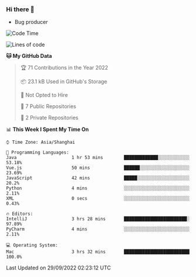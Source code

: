 ### Hi there 👋
* Bug producer
<!--START_SECTION:waka-->
![Code Time](http://img.shields.io/badge/Code%20Time-720%20hrs%2030%20mins-blue)

![Lines of code](https://img.shields.io/badge/From%20Hello%20World%20I%27ve%20Written-32%20Thousand%20lines%20of%20code-blue)

**🐱 My GitHub Data** 

> 🏆 71 Contributions in the Year 2022
 > 
> 📦 23.1 kB Used in GitHub's Storage 
 > 
> 🚫 Not Opted to Hire
 > 
> 📜 7 Public Repositories 
 > 
> 🔑 2 Private Repositories  
 > 
📊 **This Week I Spent My Time On** 

```text
⌚︎ Time Zone: Asia/Shanghai

💬 Programming Languages: 
Java                     1 hr 53 mins        █████████████░░░░░░░░░░░░   53.18% 
Vue.js                   50 mins             ██████░░░░░░░░░░░░░░░░░░░   23.69% 
JavaScript               42 mins             █████░░░░░░░░░░░░░░░░░░░░   20.2% 
Python                   4 mins              ░░░░░░░░░░░░░░░░░░░░░░░░░   2.11% 
XML                      0 secs              ░░░░░░░░░░░░░░░░░░░░░░░░░   0.43%

🔥 Editors: 
IntelliJ                 3 hrs 28 mins       ████████████████████████░   97.89% 
PyCharm                  4 mins              ░░░░░░░░░░░░░░░░░░░░░░░░░   2.11%

💻 Operating System: 
Mac                      3 hrs 32 mins       █████████████████████████   100.0%

```


 Last Updated on 29/09/2022 02:23:12 UTC
<!--END_SECTION:waka-->
